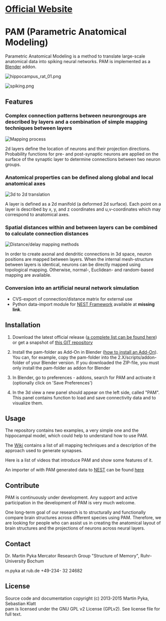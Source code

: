 [Official Website](http://parametric-anatomical-modeling.com/)
===============================================================

PAM (Parametric Anatomical Modeling)
====================================

Parametric Anatomical Modeling is a method to translate large-scale anatomical data into spiking neural networks.
PAM is implemented as a [Blender](http://www.blender.org) addon.

![hippocampus_rat_01.png](https://bitbucket.org/repo/EaAEne/images/3662544291-hippocampus_rat_01.png)

![spiking.png](https://bitbucket.org/repo/EaAEne/images/4173479826-spiking.png)

[blender]: http://www.blender.org

Features
--------

### Complex connection patterns between neurongroups are described by layers and a combination of simple mapping techniques between layers

![Mapping process](https://bitbucket.org/repo/EaAEne/images/3024196489-mapping.png)

2d layers define the location of neurons and their projection directions.
Probability functions for pre- and post-synaptic neurons are applied on the surface of the synaptic layer to determine connections between two neuron groups.

### Anatomical properties can be defined along global and local anatomical axes

![3d to 2d translation](https://bitbucket.org/repo/EaAEne/images/3750354801-local_global_axes.png)

A layer is defined as a 2d manifold (a deformed 2d surface).
Each point on a layer is described by x, y, and z coordinates and u,v-coordinates which may correspond to anatomical axes.

### Spatial distances within and between layers can be combined to calculate connection distances

![Distance/delay mapping methods](https://bitbucket.org/repo/EaAEne/images/730784673-delays.png)

In order to create axonal and dendritic connections in 3d space, neuron positions are mapped between layers.
When the internal mesh-structure between layers is identical, neurons can be directly mapped using topological mapping.
Otherwise, normal-, Euclidean- and random-based mapping are available.

### Conversion into an artificial neural network simulation

* CVS-export of connection/distance matrix for external use
* Python data-import module for [NEST Framework](nest) available at **missing link**.

[nest]: http://www.nest-initiative.org

Installation
------------

1. Download the latest official release ([a complete list can be found here](https://bitbucket.org/rub-hippo/parametric-anatomical-modeling/downloads)) or get a snapshot of [this GIT repository](https://bitbucket.org/rub-hippo/parametric-anatomical-modeling/src)

2. Install the pam-folder as Add-On in Blender ([how to install an Add-On](http://wiki.blender.org/index.php/Doc:2.6/Manual/Extensions/Python/Add-Ons)). You can, for example, copy the pam-folder into the 2.X/scripts/addon-folder of your Blender version. If you downloaded the ZIP-file, you must only install the pam-folder as addon for Blender

3. In Blender, go to preferences - addons, search for PAM and activate it (optionally click on 'Save Preferences')

4. In the 3d view a new panel should appear on the left side, called "PAM". This panel contains function to load and save connectivity data and to visualize them.


Usage
-----

The repository contains two examples, a very simple one and the hippocampal model, which could help to understand how to use PAM.

The [Wiki](https://bitbucket.org/rub-hippo/parametric-anatomical-modeling/wiki/Home) contains a list of all mapping techniques and a description of the approach used to generate synapses.

Here is a list of videos that introduce PAM and show some features of it.

An importer of with PAM generated data to [NEST](http://www.nest-initiative.org/) can be found [here](https://bitbucket.org/rub-hippo/pam-utils)

Contribute
----------
PAM is continuously under development. Any support and active participation in the development of PAM is very much welcome.

One long-term goal of our research is to structurally and functionally compare brain structures across different species using PAM. Therefore, we are looking for people who can assist us in creating the anatomical layout of brain structures and the projections of neurons across neural layers.

Contact
-------

Dr. Martin Pyka
Mercator Research Group "Structure of Memory", Ruhr-University Bochum

m.pyka at rub.de
+49-234- 32 24682


License
-------

Source code and documentation copyright (c) 2013-2015 Martin Pyka, Sebastian Klatt  
pam is licensed under the GNU GPL v2 License (GPLv2). See license file for full text.
